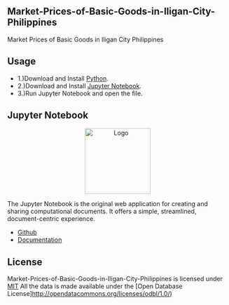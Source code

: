 ## Market-Prices-of-Basic-Goods-in-Iligan-City-Philippines

Market Prices of Basic Goods in Iligan City Philippines

## Usage

* 1.)Download and Install [Python](https://www.python.org/).
* 2.)Download and Install [Jupyter Notebook](https://jupyter.org/).
* 3.)Run Jupyter Notebook and open the file.

## Jupyter Notebook

<p align="center"><img src="https://i.imgur.com/C4scUVw.png" width="150px" height="auto" alt="Logo"></a></p>

The Jupyter Notebook is the original web application for creating and sharing computational documents. It offers a simple, streamlined, document-centric experience.

* [Github](https://github.com/jupyter/notebook)
* [Documentation](https://jupyter-notebook.readthedocs.io/en/stable/)

## License

Market-Prices-of-Basic-Goods-in-Iligan-City-Philippines is licensed under [MIT](https://choosealicense.com/licenses/mit/)
All the data is made available under the [Open Database License]http://opendatacommons.org/licenses/odbl/1.0/)


